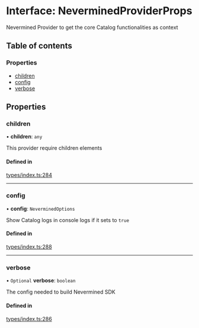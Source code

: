 # Interface: NeverminedProviderProps

Nevermined Provider to get the core Catalog functionalities as context

## Table of contents

### Properties

- [children](NeverminedProviderProps.md#children)
- [config](NeverminedProviderProps.md#config)
- [verbose](NeverminedProviderProps.md#verbose)

## Properties

### children

• **children**: `any`

This provider require children elements

#### Defined in

[types/index.ts:284](https://github.com/nevermined-io/react-components/blob/0a1c805/catalog/src/types/index.ts#L284)

___

### config

• **config**: `NeverminedOptions`

Show Catalog logs in console logs if it sets to `true`

#### Defined in

[types/index.ts:288](https://github.com/nevermined-io/react-components/blob/0a1c805/catalog/src/types/index.ts#L288)

___

### verbose

• `Optional` **verbose**: `boolean`

The config needed to build Nevermined SDK

#### Defined in

[types/index.ts:286](https://github.com/nevermined-io/react-components/blob/0a1c805/catalog/src/types/index.ts#L286)
